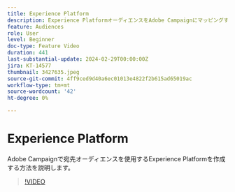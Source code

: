 ```yaml
---
title: Experience Platform
description: Experience PlatformオーディエンスをAdobe Campaignにマッピングする宛先を作成する方法を説明します。
feature: Audiences
role: User
level: Beginner
doc-type: Feature Video
duration: 441
last-substantial-update: 2024-02-29T00:00:00Z
jira: KT-14577
thumbnail: 3427635.jpeg
source-git-commit: 4ff9ced9d40a6ec01013e4822f2b615ad65019ac
workflow-type: tm+mt
source-wordcount: '42'
ht-degree: 0%

---
```



# Experience Platform

Adobe Campaignで宛先オーディエンスを使用するExperience Platformを作成する方法を説明します。

>[!VIDEO](https://video.tv.adobe.com/v/3427635/?learn=on)
